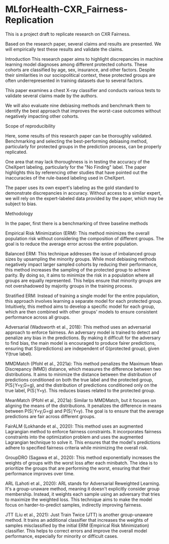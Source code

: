 # MLforHealth-CXR_Fairness-Replication

This is a project draft to replicate research on CXR Fairness.

Based on the research paper, several claims and results are presented. We will empirically test these results and validate the claims.

Introduction
This research paper aims to highlight discrepancies in machine learning model diagnoses among different protected cohorts. These cohorts are classified by age, sex, insurance, and other factors. Despite their similarities in our sociopolitical context, these protected groups are often underrepresented in training datasets due to several factors.

This paper examines a chest X-ray classifier and conducts various tests to validate several claims made by the authors.

We will also evaluate nine debiasing methods and benchmark them to identify the best approach that improves the worst-case outcomes without negatively impacting other cohorts.

Scope of reproducibility

Here, some results of this research paper can be thoroughly validated. Benchmarking and selecting the best-performing debiasing method, particularly for protected groups in the prediction process, can be properly replicated.

One area that may lack thoroughness is in testing the accuracy of the CheXpert labeling, particularly for the "No Finding" label. The paper highlights this by referencing other studies that have pointed out the inaccuracies of the rule-based labeling used in CheXpert.

The paper uses its own expert's labeling as the gold standard to demonstrate discrepancies in accuracy. Without access to a similar expert, we will rely on the expert-labeled data provided by the paper, which may be subject to bias.

Methodology

In the paper, first there is a benchmarking of three baseline methods

Empirical Risk Minimization (ERM): This method minimizes the overall population risk without considering the composition of different groups. The goal is to reduce the average error across the entire population.

Balanced ERM: This technique addresses the issue of imbalanced group sizes by upsampling the minority groups. While most debiasing methods negatively impact larger sampled cohorts by reducing their performance, this method increases the sampling of the protected group to achieve parity. By doing so, it aims to minimize the risk in a population where all groups are equally represented. This helps ensure that minority groups are not overshadowed by majority groups in the training process.

Stratified ERM: Instead of training a single model for the entire population, this approach involves learning a separate model for each protected group. Intuitively, this method aims to develop a specific model for each group, which are then combined with other groups' models to ensure consistent performance across all groups.

Adversarial (Wadsworth et al., 2018): This method uses an adversarial approach to enforce fairness. An adversary model is trained to detect and penalize any bias in the predictions. By making it difficult for the adversary to find bias, the main model is encouraged to produce fairer predictions, ensuring that S(predictions) are independent of G(protected group), given Y(true label).

MMDMatch (Pfohl et al., 2021a): This method penalizes the Maximum Mean Discrepancy (MMD) distance, which measures the difference between two distributions. It aims to minimize the distance between the distribution of predictions conditioned on both the true label and the protected group, P(S∣Y=y,G=g), and the distribution of predictions conditioned only on the true label, P(S∣Y=y). This reduces biases related to the protected group.

MeanMatch (Pfohl et al., 2021a): Similar to MMDMatch, but it focuses on aligning the means of the distributions. It penalizes the difference in means between P(S∣Y=y,G=g) and P(S∣Y=y). The goal is to ensure that the average predictions are fair across different groups.

FairALM (Lokhande et al., 2020): This method uses an augmented Lagrangian method to enforce fairness constraints. It incorporates fairness constraints into the optimization problem and uses the augmented Lagrangian technique to solve it. This ensures that the model's predictions adhere to specified fairness criteria while minimizing the overall risk.

GroupDRO (Sagawa et al., 2020): This method exponentially increases the weights of groups with the worst loss after each minibatch. The idea is to prioritize the groups that are performing the worst, ensuring that their performance improves over time.

ARL (Lahoti et al., 2020): ARL stands for Adversarial Reweighted Learning. It's a group-unaware method, meaning it doesn't explicitly consider group membership. Instead, it weights each sample using an adversary that tries to maximize the weighted loss. This technique aims to make the model focus on harder-to-predict samples, indirectly improving fairness.

JTT (Liu et al., 2021): Just Train Twice (JTT) is another group-unaware method. It trains an additional classifier that increases the weights of samples misclassified by the initial ERM (Empirical Risk Minimization) classifier. This helps to correct errors and improve the overall model performance, especially for minority or difficult cases.
